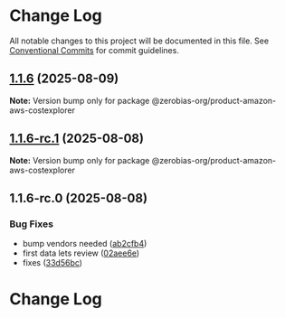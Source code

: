 # Change Log

All notable changes to this project will be documented in this file.
See [Conventional Commits](https://conventionalcommits.org) for commit guidelines.

## [1.1.6](https://github.com/zerobias-org/product/compare/@zerobias-org/product-amazon-aws-costexplorer@1.1.6-rc.1...@zerobias-org/product-amazon-aws-costexplorer@1.1.6) (2025-08-09)

**Note:** Version bump only for package @zerobias-org/product-amazon-aws-costexplorer





## [1.1.6-rc.1](https://github.com/zerobias-org/product/compare/@zerobias-org/product-amazon-aws-costexplorer@1.1.6-rc.0...@zerobias-org/product-amazon-aws-costexplorer@1.1.6-rc.1) (2025-08-08)

**Note:** Version bump only for package @zerobias-org/product-amazon-aws-costexplorer





## 1.1.6-rc.0 (2025-08-08)


### Bug Fixes

* bump vendors needed ([ab2cfb4](https://github.com/zerobias-org/product/commit/ab2cfb4a9cf2e3008e08b068f98011fec096c932))
* first data lets review ([02aee6e](https://github.com/zerobias-org/product/commit/02aee6e8c4f11675de7c63a00f4c8254a67a4dd7))
* fixes ([33d56bc](https://github.com/zerobias-org/product/commit/33d56bcaedf3fa5e3939a33c0fb57eda53539d05))





# Change Log
